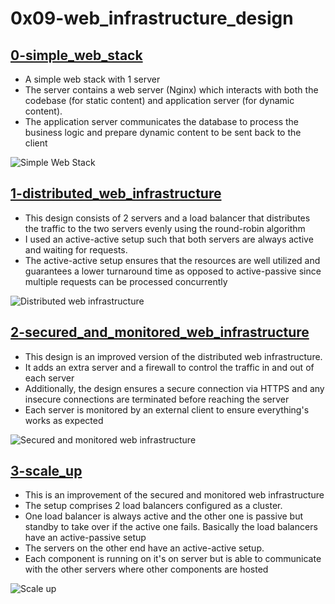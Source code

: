 # 0x09-web_infrastructure_design

## [0-simple_web_stack](0-simple_web_stack)
- A simple web stack with 1 server
- The server contains a web server (Nginx) which interacts with both the codebase (for static content) and application server (for dynamic content).
- The application server communicates the database to process the business logic and prepare dynamic content to be sent back to the client

![Simple Web Stack](https://res.cloudinary.com/da3jmmlpj/image/upload/v1698478767/ALX/Simple_web_stack_o9zwfp.jpg)

## [1-distributed_web_infrastructure](1-distributed_web_infrastructure)

- This design consists of 2 servers and a load balancer that distributes the traffic to the two servers evenly using the round-robin algorithm
- I used an active-active setup such that both servers are always active and waiting for requests. 
- The active-active setup ensures that the resources are well utilized and guarantees a lower turnaround time as opposed to active-passive since multiple requests can be processed concurrently

![Distributed web infrastructure](https://res.cloudinary.com/da3jmmlpj/image/upload/v1698478564/ALX/Distributed_web_infrastructure_vytoa8.jpg)

## [2-secured_and_monitored_web_infrastructure](2-secured_and_monitored_web_infrastructure)

- This design is an improved version of the distributed web infrastructure. 
- It adds an extra server and a firewall to control the traffic in and out of each server
- Additionally, the design ensures a secure connection via HTTPS and any insecure connections are terminated before reaching the server
- Each server is monitored by an external client to ensure everything's works as expected

![Secured and monitored web infrastructure](https://res.cloudinary.com/da3jmmlpj/image/upload/v1698481823/ALX/Secured_and_monitored_web_infrastructure_ro3jih.jpg)

## [3-scale_up](3-scale_up)

- This is an improvement of the secured and monitored web infrastructure
- The setup comprises 2 load balancers configured as a cluster. 
- One load balancer is always active and the other one is passive but standby to take over if the active one fails. Basically the load balancers have an active-passive setup
- The servers on the other end have an active-active setup.
- Each component is running on it's on server but is able to communicate with the other servers where other components are hosted

![Scale up](https://res.cloudinary.com/da3jmmlpj/image/upload/v1698566383/ALX/Scale_up_jbwkih.jpg)
